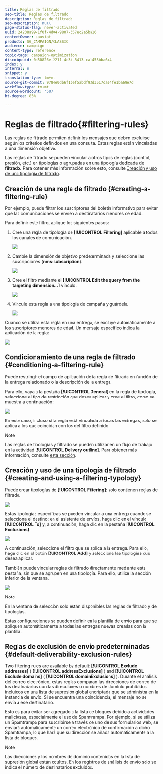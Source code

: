 ```yaml
---
title: Reglas de filtrado
seo-title: Reglas de filtrado
description: Reglas de filtrado
seo-description: null
page-status-flag: never-activated
uuid: 24238a99-1f0f-4d04-9807-557ec2a5ba16
contentOwner: sauviat
products: SG_CAMPAIGN/CLASSIC
audience: campaign
content-type: reference
topic-tags: campaign-optimization
discoiquuid: 0d50826e-2211-4c3b-8413-ca1453bba6c4
index: y
internal: n
snippet: y
translation-type: tm+mt
source-git-commit: 9784e0db6f1bef5abdf93d3517da04fe1ba69e7d
workflow-type: tm+mt
source-wordcount: '507'
ht-degree: 85%

---
```



# Reglas de filtrado{#filtering-rules}

Las reglas de filtrado permiten definir los mensajes que deben excluirse según los criterios definidos en una consulta. Estas reglas están vinculadas a una dimensión objetivo.

Las reglas de filtrado se pueden vincular a otros tipos de reglas (control, presión, etc.) en tipologías o agrupadas en una tipología dedicada de **filtrado.** Para obtener más información sobre esto, consulte [Creación y uso de una tipología de filtrado](#creating-and-using-a-filtering-typology).

## Creación de una regla de filtrado {#creating-a-filtering-rule}

Por ejemplo, puede filtrar los suscriptores del boletín informativo para evitar que las comunicaciones se envíen a destinatarios menores de edad.

Para definir este filtro, aplique los siguientes pasos:

1. Cree una regla de tipología de **[!UICONTROL Filtering]** aplicable a todos los canales de comunicación.

   ![](assets/campaign_opt_create_filter_01.png)

1. Cambie la dimensión de objetivo predeterminada y seleccione las suscripciones (**nms:subscription**).

   ![](assets/campaign_opt_create_filter_02.png)

1. Cree el filtro mediante el **[!UICONTROL Edit the query from the targeting dimension...]** vínculo.

   ![](assets/campaign_opt_create_filter_03.png)

1. Vincule esta regla a una tipología de campaña y guárdela.

   ![](assets/campaign_opt_create_filter_04.png)

Cuando se utiliza esta regla en una entrega, se excluye automáticamente a los suscriptores menores de edad. Un mensaje específico indica la aplicación de la regla:

![](assets/campaign_opt_create_filter_05.png)

## Condicionamiento de una regla de filtrado {#conditioning-a-filtering-rule}

Puede restringir el campo de aplicación de la regla de filtrado en función de la entrega relacionado o la descripción de la entrega.

Para ello, vaya a la pestaña **[!UICONTROL General]** en la regla de tipología, seleccione el tipo de restricción que desea aplicar y cree el filtro, como se muestra a continuación:

![](assets/campaign_opt_create_filter_06.png)

En este caso, incluso si la regla está vinculada a todas las entregas, solo se aplica a los que coincidan con los del filtro definido.

>[!NOTE]
>
>Las reglas de tipologías y filtrado se pueden utilizar en un flujo de trabajo en la actividad **[!UICONTROL Delivery outline]**. Para obtener más información, consulte [esta sección](../../workflow/using/delivery-outline.md).

## Creación y uso de una tipología de filtrado {#creating-and-using-a-filtering-typology}

Puede crear tipologías de **[!UICONTROL Filtering]**: solo contienen reglas de filtrado.

![](assets/campaign_opt_create_typo_filtering.png)

Estas tipologías específicas se pueden vincular a una entrega cuando se selecciona el destino: en el asistente de envíos, haga clic en el vínculo **[!UICONTROL To]** y, a continuación, haga clic en la pestaña **[!UICONTROL Exclusions]**.

![](assets/campaign_opt_apply_typo_filtering.png)

A continuación, seleccione el filtro que se aplica a la entrega. Para ello, haga clic en el botón **[!UICONTROL Add]** y seleccione las tipologías que desea aplicar.

También puede vincular reglas de filtrado directamente mediante esta pestaña, sin que se agrupen en una tipología. Para ello, utilice la sección inferior de la ventana.

![](assets/campaign_opt_select_typo_filtering.png)

>[!NOTE]
>
>En la ventana de selección solo están disponibles las reglas de filtrado y de tipologías.
>
>Estas configuraciones se pueden definir en la plantilla de envío para que se apliquen automáticamente a todas las entregas nuevas creadas con la plantilla.


## Reglas de exclusión de envío predeterminadas {#default-deliverability-exclusion-rules}

Two filtering rules are available by default: **[!UICONTROL Exclude addresses]** ( **[!UICONTROL addressExclusions]** ) and **[!UICONTROL Exclude domains]** ( **[!UICONTROL domainExclusions]** ). Durante el análisis del correo electrónico, estas reglas comparan las direcciones de correo de los destinatarios con las direcciones o nombres de dominio prohibidos incluidos en una lista de supresión global encriptada que se administra en la instancia de envío. Si se encuentra una coincidencia, el mensaje no se envía a ese destinatario.

Esto es para evitar ser agregado a la lista de bloques debido a actividades maliciosas, especialmente el uso de Spamtrampa. Por ejemplo, si se utiliza un Spamtrampa para suscribirse a través de uno de sus formularios web, se enviará automáticamente un correo electrónico de confirmación a dicho Spamtrampa, lo que hará que su dirección se añada automáticamente a la lista de bloques.

>[!NOTE]
>
>Las direcciones y los nombres de dominio contenidos en la lista de supresión global están ocultos. En los registros de análisis de envío solo se indica el número de destinatarios excluidos.


